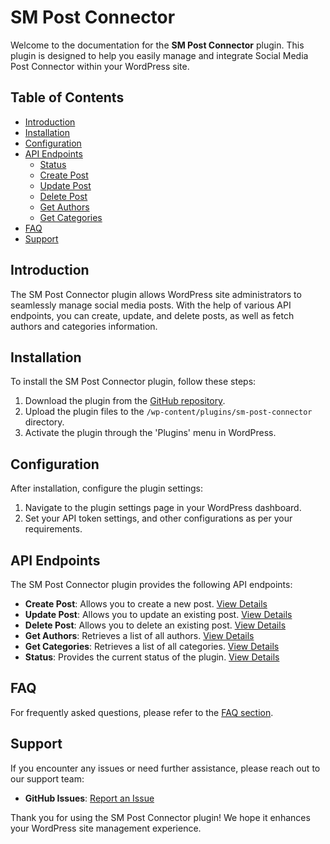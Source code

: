 # SM Post Connector

Welcome to the documentation for the **SM Post Connector** plugin. This plugin is designed to help you easily manage and integrate Social Media Post Connector within your WordPress site.

## Table of Contents

- [Introduction](#introduction)
- [Installation](#installation)
- [Configuration](#configuration)
- [API Endpoints](#api-endpoints)
	- [Status](status.md)
	- [Create Post](create-post.md)
	- [Update Post](update-post.md)
	- [Delete Post](delete-post.md)
	- [Get Authors](get-authors.md)
	- [Get Categories](get-categories.md)
- [FAQ](faq.md)
- [Support](#support)

## Introduction

The SM Post Connector plugin allows WordPress site administrators to seamlessly manage social media posts. With the help of various API endpoints, you can create, update, and delete posts, as well as fetch authors and categories information.

## Installation

To install the SM Post Connector plugin, follow these steps:

1. Download the plugin from the [GitHub repository](https://github.com/vplugins/sm-post-connector).
2. Upload the plugin files to the `/wp-content/plugins/sm-post-connector` directory.
3. Activate the plugin through the 'Plugins' menu in WordPress.

## Configuration

After installation, configure the plugin settings:

1. Navigate to the plugin settings page in your WordPress dashboard.
2. Set your API token settings, and other configurations as per your requirements.

## API Endpoints

The SM Post Connector plugin provides the following API endpoints:

-  **Create Post**: Allows you to create a new post. [View Details](create-post.md)
-  **Update Post**: Allows you to update an existing post. [View Details](update-post.md)
-  **Delete Post**: Allows you to delete an existing post. [View Details](delete-post.md)
-  **Get Authors**: Retrieves a list of all authors. [View Details](get-authors.md)
-  **Get Categories**: Retrieves a list of all categories. [View Details](get-categories.md)
-  **Status**: Provides the current status of the plugin. [View Details](status.md)  

## FAQ

For frequently asked questions, please refer to the [FAQ section](faq.md).

## Support

If you encounter any issues or need further assistance, please reach out to our support team:

-  **GitHub Issues**: [Report an Issue](https://github.com/vplugins/sm-post-connector/issues)

Thank you for using the SM Post Connector plugin! We hope it enhances your WordPress site management experience.